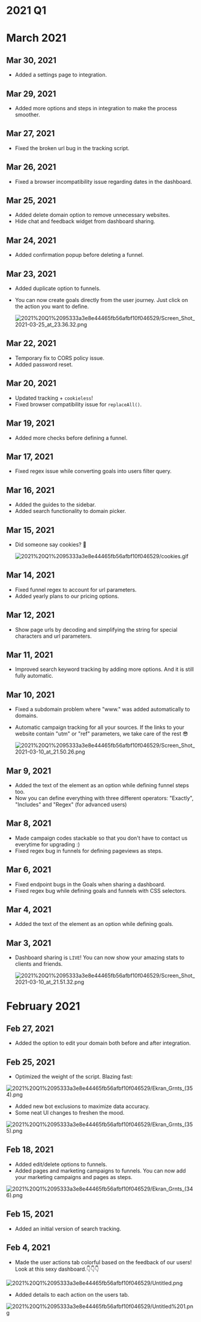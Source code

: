 # 2021 Q1

# March 2021

## Mar 30, 2021

- Added a settings page to integration.

## Mar 29, 2021

- Added more options and steps in integration to make the process smoother.

## Mar 27, 2021

- Fixed the broken url bug in the tracking script.

## Mar 26, 2021

- Fixed a browser incompatibility issue regarding dates in the dashboard.

## Mar 25, 2021

- Added delete domain option to remove unnecessary websites.
- Hide chat and feedback widget from dashboard sharing.

## Mar 24, 2021

- Added confirmation popup before deleting a funnel.

## Mar 23, 2021

- Added duplicate option to funnels.
- You can now create goals directly from the user journey. Just click on the action you want to define.
    
    ![2021%20Q1%2095333a3e8e44465fb56afbf10f046529/Screen_Shot_2021-03-25_at_23.36.32.png](2021%20Q1%2095333a3e8e44465fb56afbf10f046529/Screen_Shot_2021-03-25_at_23.36.32.png)
    

## Mar 22, 2021

- Temporary fix to CORS policy issue.
- Added password reset.

## Mar 20, 2021

- Updated tracking + `cookieless`!
- Fixed browser compatibility issue for `replaceAll()`.

## Mar 19, 2021

- Added more checks before defining a funnel.

## Mar 17, 2021

- Fixed regex issue while converting goals into users filter query.

## Mar 16, 2021

- Added the guides to the sidebar.
- Added search functionality to domain picker.

## Mar 15, 2021

- Did someone say cookies? 🤫
    
    ![2021%20Q1%2095333a3e8e44465fb56afbf10f046529/cookies.gif](2021%20Q1%2095333a3e8e44465fb56afbf10f046529/cookies.gif)
    

## Mar 14, 2021

- Fixed funnel regex to account for url parameters.
- Added yearly plans to our pricing options.

## Mar 12, 2021

- Show page urls by decoding and simplifying the string for special characters and url parameters.

## Mar 11, 2021

- Improved search keyword tracking by adding more options. And it is still fully automatic.

## Mar 10, 2021

- Fixed a subdomain problem where "www." was added automatically to domains.
- Automatic campaign tracking for all your sources. If the links to your website contain "utm" or "ref" parameters, we take care of the rest 😎
    
    ![2021%20Q1%2095333a3e8e44465fb56afbf10f046529/Screen_Shot_2021-03-10_at_21.50.26.png](2021%20Q1%2095333a3e8e44465fb56afbf10f046529/Screen_Shot_2021-03-10_at_21.50.26.png)
    

## Mar 9, 2021

- Added the text of the element as an option while defining funnel steps too.
- Now you can define everything with three different operators: "Exactly", "Includes" and "Regex" (for advanced users)

## Mar 8, 2021

- Made campaign codes stackable so that you don't have to contact us everytime for upgrading :)
- Fixed regex bug in funnels for defining pageviews as steps.

## Mar 6, 2021

- Fixed endpoint bugs in the Goals when sharing a dashboard.
- Fixed regex bug while defining goals and funnels with CSS selectors.

## Mar 4, 2021

- Added the text of the element as an option while defining goals.

## Mar 3, 2021

- Dashboard sharing is `LIVE`! You can now show your amazing stats to clients and friends.
    
    ![2021%20Q1%2095333a3e8e44465fb56afbf10f046529/Screen_Shot_2021-03-10_at_21.51.32.png](2021%20Q1%2095333a3e8e44465fb56afbf10f046529/Screen_Shot_2021-03-10_at_21.51.32.png)
    

# February 2021

## Feb 27, 2021

- Added the option to edit your domain both before and after integration.

## Feb 25, 2021

- Optimized the weight of the script. Blazing fast:

![2021%20Q1%2095333a3e8e44465fb56afbf10f046529/Ekran_Grnts_(354).png](2021%20Q1%2095333a3e8e44465fb56afbf10f046529/Ekran_Grnts_(354).png)

- Added new bot exclusions to maximize data accuracy.
- Some neat UI changes to freshen the mood.

![2021%20Q1%2095333a3e8e44465fb56afbf10f046529/Ekran_Grnts_(355).png](2021%20Q1%2095333a3e8e44465fb56afbf10f046529/Ekran_Grnts_(355).png)

## Feb 18, 2021

- Added edit/delete options to funnels.
- Added pages and marketing campaigns to funnels. You can now add your marketing campaigns and pages as steps.

![2021%20Q1%2095333a3e8e44465fb56afbf10f046529/Ekran_Grnts_(346).png](2021%20Q1%2095333a3e8e44465fb56afbf10f046529/Ekran_Grnts_(346).png)

## Feb 15, 2021

- Added an initial version of search tracking.

## Feb 4, 2021

- Made the user actions tab colorful based on the feedback of our users! Look at this sexy dashboard.👇👇👇

![2021%20Q1%2095333a3e8e44465fb56afbf10f046529/Untitled.png](2021%20Q1%2095333a3e8e44465fb56afbf10f046529/Untitled.png)

- Added details to each action on the users tab.

![2021%20Q1%2095333a3e8e44465fb56afbf10f046529/Untitled%201.png](2021%20Q1%2095333a3e8e44465fb56afbf10f046529/Untitled%201.png)